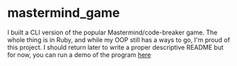 # mastermind_game
I built a CLI version of the popular Mastermind/code-breaker game.
The whole thing is in Ruby, and while my OOP still has a ways to go, I'm proud of this project. I should return later to write a proper descriptive README but for now, you can run a demo of the program <a href = "https://replit.com/@Samuelodan/Mastermind-Game#main.rb">here</a>
